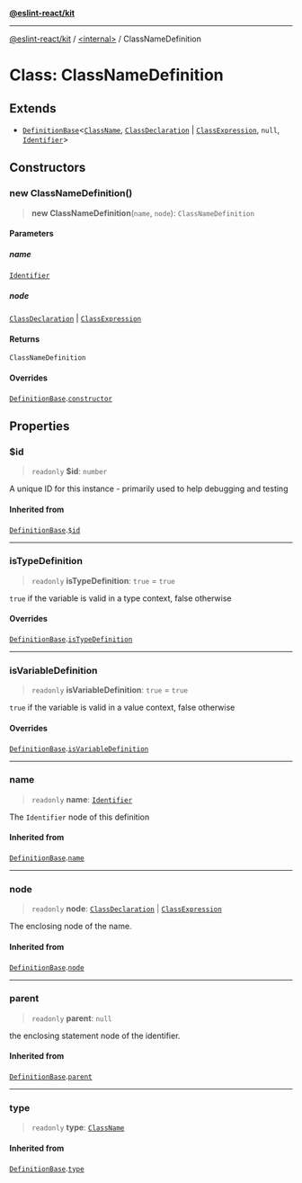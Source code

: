 [**@eslint-react/kit**](../../README.md)

***

[@eslint-react/kit](../../README.md) / [\<internal\>](../README.md) / ClassNameDefinition

# Class: ClassNameDefinition

## Extends

- [`DefinitionBase`](DefinitionBase.md)\<[`ClassName`](../README.md#classname), [`ClassDeclaration`](../type-aliases/ClassDeclaration.md) \| [`ClassExpression`](../interfaces/ClassExpression.md), `null`, [`Identifier`](../interfaces/Identifier.md)\>

## Constructors

### new ClassNameDefinition()

> **new ClassNameDefinition**(`name`, `node`): `ClassNameDefinition`

#### Parameters

##### name

[`Identifier`](../interfaces/Identifier.md)

##### node

[`ClassDeclaration`](../type-aliases/ClassDeclaration.md) | [`ClassExpression`](../interfaces/ClassExpression.md)

#### Returns

`ClassNameDefinition`

#### Overrides

[`DefinitionBase`](DefinitionBase.md).[`constructor`](DefinitionBase.md#constructor)

## Properties

### $id

> `readonly` **$id**: `number`

A unique ID for this instance - primarily used to help debugging and testing

#### Inherited from

[`DefinitionBase`](DefinitionBase.md).[`$id`](DefinitionBase.md#id)

***

### isTypeDefinition

> `readonly` **isTypeDefinition**: `true` = `true`

`true` if the variable is valid in a type context, false otherwise

#### Overrides

[`DefinitionBase`](DefinitionBase.md).[`isTypeDefinition`](DefinitionBase.md#istypedefinition)

***

### isVariableDefinition

> `readonly` **isVariableDefinition**: `true` = `true`

`true` if the variable is valid in a value context, false otherwise

#### Overrides

[`DefinitionBase`](DefinitionBase.md).[`isVariableDefinition`](DefinitionBase.md#isvariabledefinition)

***

### name

> `readonly` **name**: [`Identifier`](../interfaces/Identifier.md)

The `Identifier` node of this definition

#### Inherited from

[`DefinitionBase`](DefinitionBase.md).[`name`](DefinitionBase.md#name-1)

***

### node

> `readonly` **node**: [`ClassDeclaration`](../type-aliases/ClassDeclaration.md) \| [`ClassExpression`](../interfaces/ClassExpression.md)

The enclosing node of the name.

#### Inherited from

[`DefinitionBase`](DefinitionBase.md).[`node`](DefinitionBase.md#node-1)

***

### parent

> `readonly` **parent**: `null`

the enclosing statement node of the identifier.

#### Inherited from

[`DefinitionBase`](DefinitionBase.md).[`parent`](DefinitionBase.md#parent-1)

***

### type

> `readonly` **type**: [`ClassName`](../README.md#classname)

#### Inherited from

[`DefinitionBase`](DefinitionBase.md).[`type`](DefinitionBase.md#type-1)
